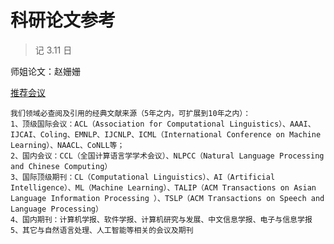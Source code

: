 # 科研论文参考

> 记 3.11 日

师姐论文：赵姗姗

[推荐会议](http://history.ccf.org.cn/sites/ccf/biaodan.jsp?contentId=2903940690839)

~~~
我们领域必查阅及引用的经典文献来源（5年之内，可扩展到10年之内）：
1、顶级国际会议：ACL（Association for Computational Linguistics）、AAAI、IJCAI、Coling、EMNLP、IJCNLP、ICML（International Conference on Machine Learning）、NAACL、CoNLL等；
2、国内会议：CCL（全国计算语言学学术会议）、NLPCC（Natural Language Processing and Chinese Computing）
3、国际顶级期刊：CL（Computational Linguistics）、AI（Artificial Intelligence）、ML（Machine Learning）、TALIP（ACM Transactions on Asian Language Information Processing ）、TSLP（ACM Transactions on Speech and Language Processing）
4、国内期刊：计算机学报、软件学报、计算机研究与发展、中文信息学报、电子与信息学报
5、其它与自然语言处理、人工智能等相关的会议及期刊
~~~

